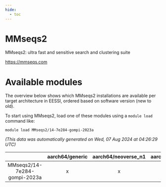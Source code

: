 ```yaml
---
hide:
  - toc
---
```


MMseqs2
=======


MMseqs2: ultra fast and sensitive search and clustering suite

https://mmseqs.com
# Available modules


The overview below shows which MMseqs2 installations are available per target architecture in EESSI, ordered based on software version (new to old).

To start using MMseqs2, load one of these modules using a `module load` command like:

```shell
module load MMseqs2/14-7e284-gompi-2023a
```

*(This data was automatically generated on Wed, 07 Aug 2024 at 04:26:29 UTC)*  

| |aarch64/generic|aarch64/neoverse_n1|aarch64/neoverse_v1|x86_64/generic|x86_64/amd/zen2|x86_64/amd/zen3|x86_64/amd/zen4|x86_64/intel/haswell|x86_64/intel/skylake_avx512|
| :---: | :---: | :---: | :---: | :---: | :---: | :---: | :---: | :---: | :---: |
|MMseqs2/14-7e284-gompi-2023a|x|x|x|x|x|x|-|x|x|
